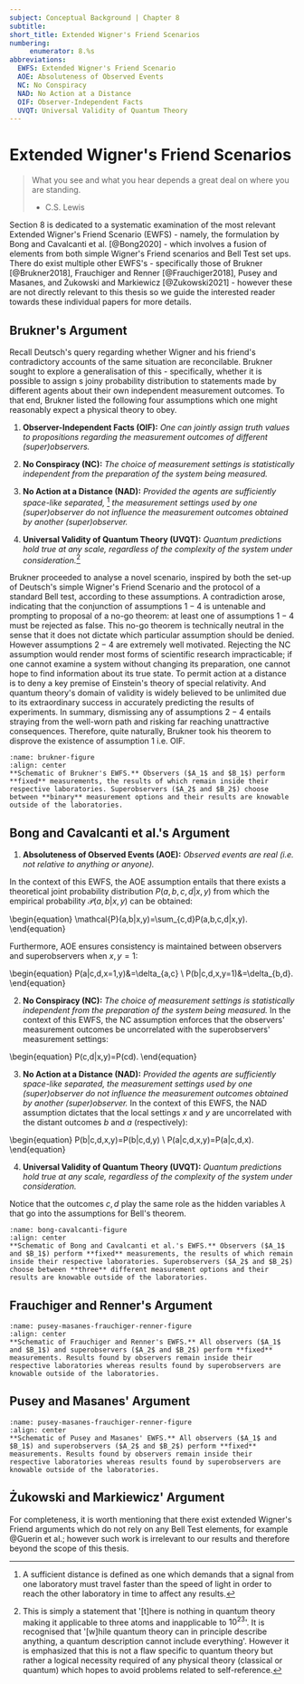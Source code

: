 ```yaml
---
subject: Conceptual Background | Chapter 8
subtitle:
short_title: Extended Wigner's Friend Scenarios
numbering: 
     enumerator: 8.%s
abbreviations:
  EWFS: Extended Wigner's Friend Scenario
  AOE: Absoluteness of Observed Events
  NC: No Conspiracy
  NAD: No Action at a Distance 
  OIF: Observer-Independent Facts
  UVQT: Universal Validity of Quantum Theory
---
```


# Extended Wigner's Friend Scenarios

> What you see and what you hear depends a great deal on where you are standing.
> - C.S. Lewis

Section 8 is dedicated to a systematic examination of the most relevant Extended Wigner's Friend Scenario (EWFS) - namely, the formulation by Bong and Cavalcanti et al. [@Bong2020] - which involves a fusion of elements from both simple Wigner's Friend scenarios and Bell Test set ups. There do exist multiple other EWFS's - specifically those of Brukner [@Brukner2018], Frauchiger and Renner [@Frauchiger2018], Pusey and Masanes, and Żukowski and Markiewicz [@Zukowski2021] - however these are not directly relevant to this thesis so we guide the interested reader towards these individual papers for more details.

## Brukner's Argument

Recall Deutsch's query regarding whether Wigner and his friend's contradictory accounts of the same situation are reconcilable. Brukner sought to explore a generalisation of this - specifically, whether it is possible to assign s joiny probability distribution to statements made by different agents about their own independent measurement outcomes. To that end, Brukner listed the following four assumptions which one might reasonably expect a physical theory to obey.

1. **Observer-Independent Facts (OIF):** *One can jointly assign truth values to propositions regarding the measurement outcomes of different (super)observers.*

2. **No Conspiracy (NC):** *The choice of measurement settings is statistically independent from the preparation of the system being measured.*

3. **No Action at a Distance (NAD):** *Provided the agents are sufficiently space-like separated,* [^1] *the measurement settings used by one (super)observer do not influence the measurement outcomes obtained by another (super)observer.*

4. **Universal Validity of Quantum Theory (UVQT):** *Quantum predictions hold true at any scale, regardless of the complexity of the system under consideration.*[^2]

Brukner proceeded to analyse a novel scenario, inspired by both the set-up of Deutsch's simple Wigner's Friend Scenario and the protocol of a standard Bell test, according to these assumptions.
A contradiction arose, indicating that the conjunction of assumptions $1-4$ is untenable and prompting to proposal of a no-go theorem: at least one of assumptions $1-4$ must be rejected as false. This no-go theorem is technically neutral in the sense that it does not dictate which particular assumption should be denied. However assumptions $2-4$ are extremely well motivated. Rejecting the NC assumption would render most forms of scientific research impracticable; if one cannot examine a system without changing its preparation, one cannot hope to find information about its true state. To permit action at a distance is to deny a key premise of Einstein's theory of special relativity. And quantum theory's domain of validity is widely believed to be unlimited due to its extraordinary success in accurately predicting the results of experiments. In summary, dismissing any of assumptions $2-4$ entails straying from the well-worn path and risking far reaching unattractive consequences. Therefore, quite naturally, Brukner took his theorem to disprove the existence of assumption $1$ i.e. OIF.

```{figure} brukner-figure.JPG
:name: brukner-figure
:align: center
**Schematic of Brukner's EWFS.** Observers ($A_1$ and $B_1$) perform **fixed** measurements, the results of which remain inside their respective laboratories. Superobservers ($A_2$ and $B_2$) choose between **binary** measurement options and their results are knowable outside of the laboratories.
```


## Bong and Cavalcanti et al.'s Argument

1. **Absoluteness of Observed Events (AOE):** *Observed events are real (i.e. not relative to anything or anyone).* 

In the context of this EWFS, the AOE assumption entails that there exists a theoretical joint probability distribution $P(a,b,c,d|x,y)$ from which the empirical probability $\mathcal{P}(a,b|x,y)$ can be obtained: 

\begin{equation}
\mathcal{P}(a,b|x,y)=\sum_{c,d}P(a,b,c,d|x,y).
\end{equation} 

Furthermore, AOE ensures consistency is maintained between observers and superobservers when $x,y=1$: 

\begin{equation}
P(a|c,d,x=1,y)&=\delta_{a,c} \\
P(b|c,d,x,y=1)&=\delta_{b,d}.
\end{equation}

2. **No Conspiracy (NC):** *The choice of measurement settings is statistically independent from the preparation of the system being measured.* In the context of this EWFS, the NC assumption enforces that the observers' measurement outcomes be uncorrelated with the superobservers' measurement settings:

\begin{equation}
P(c,d|x,y)=P(cd).
\end{equation}

3. **No Action at a Distance (NAD):** *Provided the agents are sufficiently space-like separated, the measurement settings used by one (super)observer do not influence the measurement outcomes obtained by another (super)observer.* In the context of this EWFS, the NAD assumption dictates that the local settings $x$ and $y$ are uncorrelated with the distant outcomes $b$ and $a$ (respectively):

\begin{equation}
P(b|c,d,x,y)=P(b|c,d,y) \\
P(a|c,d,x,y)=P(a|c,d,x).
\end{equation}

4. **Universal Validity of Quantum Theory (UVQT):** *Quantum predictions hold true at any scale, regardless of the complexity of the system under consideration.*

Notice that the outcomes $c,d$ play the same role as the hidden variables $\lambda$ that go into the assumptions for Bell's theorem.

```{figure} bong-cavalcanti-figure.JPG
:name: bong-cavalcanti-figure
:align: center
**Schematic of Bong and Cavalcanti et al.'s EWFS.** Observers ($A_1$ and $B_1$) perform **fixed** measurements, the results of which remain inside their respective laboratories. Superobservers ($A_2$ and $B_2$) choose between **three** different measurement options and their results are knowable outside of the laboratories.
```

## Frauchiger and Renner's Argument

```{figure} pusey-masanes-frauchiger-renner-figure.JPG
:name: pusey-masanes-frauchiger-renner-figure
:align: center
**Schematic of Frauchiger and Renner's EWFS.** All observers ($A_1$ and $B_1$) and superobservers ($A_2$ and $B_2$) perform **fixed** measurements. Results found by observers remain inside their respective laboratories whereas results found by superobservers are knowable outside of the laboratories.
```

## Pusey and Masanes' Argument

```{figure} pusey-masanes-frauchiger-renner-figure.JPG
:name: pusey-masanes-frauchiger-renner-figure
:align: center
**Schematic of Pusey and Masanes' EWFS.** All observers ($A_1$ and $B_1$) and superobservers ($A_2$ and $B_2$) perform **fixed** measurements. Results found by observers remain inside their respective laboratories whereas results found by superobservers are knowable outside of the laboratories.
```

## Żukowski and Markiewicz' Argument

For completeness, it is worth mentioning that there exist extended Wigner's Friend arguments which do not rely on any Bell Test elements, for example @Guerin et al.; however such work is irrelevant to our results and therefore beyond the scope of this thesis.


[^1]: A sufficient distance is defined as one which demands that a signal from one laboratory must travel faster than the speed of light in order to reach the other laboratory in time to affect any results.

[^2]: This is simply a statement that '[t]here is nothing in quantum theory making it applicable to three atoms and inapplicable to $10^{23}$'. It is recognised that '[w]hile quantum theory can in principle describe anything, a quantum description cannot include everything'. However it is emphasized that this is not a flaw specific to quantum theory but rather a logical necessity required of any physical theory (classical or quantum) which hopes to avoid problems related to self-reference.